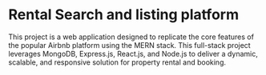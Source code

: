 # Rental Search and listing platform
This project is a web application designed to replicate the core features of the popular Airbnb platform using the MERN stack. This full-stack project leverages MongoDB, Express.js, React.js, and Node.js to deliver a dynamic, scalable, and responsive solution for property rental and booking.
